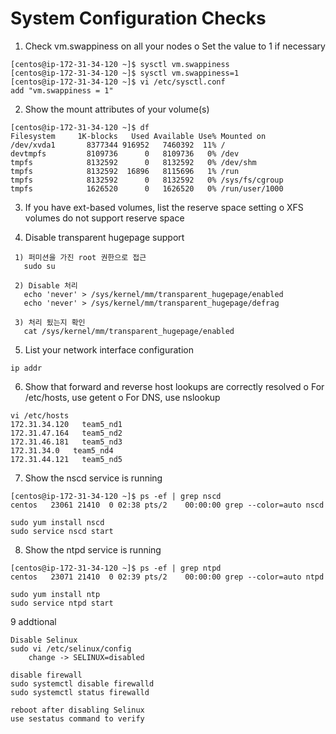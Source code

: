 # System Configuration Checks
1. Check vm.swappiness on all your nodes 
	o Set the value to 1 if necessary 
```
[centos@ip-172-31-34-120 ~]$ sysctl vm.swappiness
[centos@ip-172-31-34-120 ~]$ sysctl vm.swappiness=1
[centos@ip-172-31-34-120 ~]$ vi /etc/sysctl.conf
add "vm.swappiness = 1"
```				

2. Show the mount attributes of your volume(s) 
```
[centos@ip-172-31-34-120 ~]$ df
Filesystem     1K-blocks   Used Available Use% Mounted on
/dev/xvda1       8377344 916952   7460392  11% /
devtmpfs         8109736      0   8109736   0% /dev
tmpfs            8132592      0   8132592   0% /dev/shm
tmpfs            8132592  16896   8115696   1% /run
tmpfs            8132592      0   8132592   0% /sys/fs/cgroup
tmpfs            1626520      0   1626520   0% /run/user/1000
```

3. If you have ext-based volumes, list the reserve space setting 
	o XFS volumes do not support reserve space 
	
4. Disable transparent hugepage support
``` 
 1) 퍼미션을 가진 root 권한으로 접근 
   sudo su  
 
 2) Disable 처리
   echo 'never' > /sys/kernel/mm/transparent_hugepage/enabled
   echo 'never' > /sys/kernel/mm/transparent_hugepage/defrag
   
 3) 처리 됬는지 확인
   cat /sys/kernel/mm/transparent_hugepage/enabled 
```

5. List your network interface configuration 
```
ip addr

```
6. Show that forward and reverse host lookups are correctly resolved 
	o For /etc/hosts, use getent 
	o For DNS, use nslookup 
```
vi /etc/hosts
172.31.34.120 	team5_nd1
172.31.47.164   team5_nd2
172.31.46.181   team5_nd3
172.31.34.0   team5_nd4
172.31.44.121	team5_nd5

```
7. Show the nscd service is running 

```
[centos@ip-172-31-34-120 ~]$ ps -ef | grep nscd
centos   23061 21410  0 02:38 pts/2    00:00:00 grep --color=auto nscd

sudo yum install nscd
sudo service nscd start
```

8. Show the ntpd service is running
```
[centos@ip-172-31-34-120 ~]$ ps -ef | grep ntpd
centos   23071 21410  0 02:39 pts/2    00:00:00 grep --color=auto ntpd

sudo yum install ntp
sudo service ntpd start
```

9 addtional 
```
Disable Selinux
sudo vi /etc/selinux/config
	change -> SELINUX=disabled
	
disable firewall
sudo systemctl disable firewalld
sudo systemctl status firewalld

reboot after disabling Selinux
use sestatus command to verify
```

